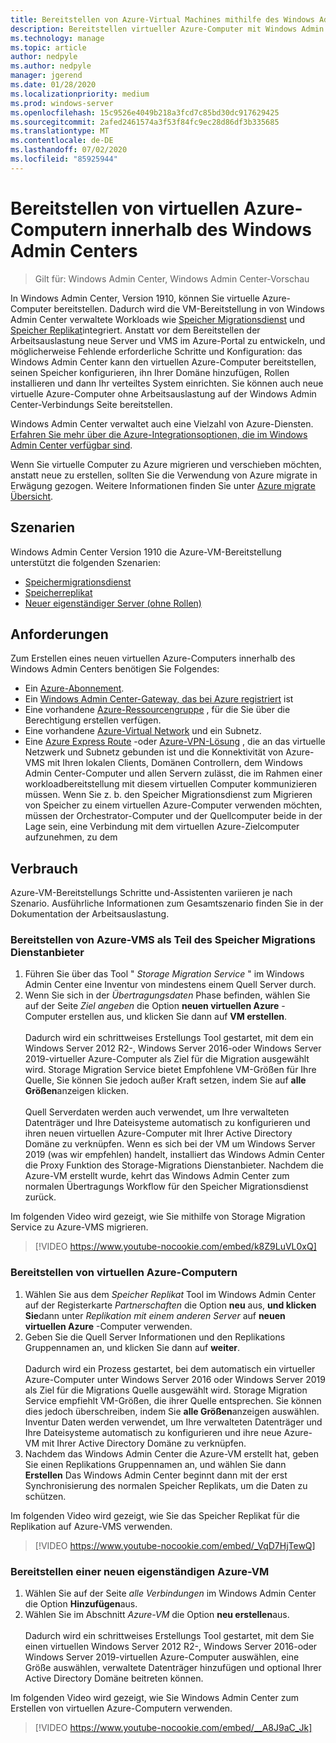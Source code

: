 ```yaml
---
title: Bereitstellen von Azure-Virtual Machines mithilfe des Windows Admin Centers
description: Bereitstellen virtueller Azure-Computer mit Windows Admin Center. Konfigurieren von virtuellen Azure-Computern als Teil der von Windows Admin Center verwalteten Szenarien
ms.technology: manage
ms.topic: article
author: nedpyle
ms.author: nedpyle
manager: jgerend
ms.date: 01/28/2020
ms.localizationpriority: medium
ms.prod: windows-server
ms.openlocfilehash: 15c9526e4049b218a3fcd7c85bd30dc917629425
ms.sourcegitcommit: 2afed2461574a3f53f84fc9ec28d86df3b335685
ms.translationtype: MT
ms.contentlocale: de-DE
ms.lasthandoff: 07/02/2020
ms.locfileid: "85925944"
---
```

# <a name="deploy-azure-virtual-machines-from-within-windows-admin-center"></a>Bereitstellen von virtuellen Azure-Computern innerhalb des Windows Admin Centers

>Gilt für: Windows Admin Center, Windows Admin Center-Vorschau

In Windows Admin Center, Version 1910, können Sie virtuelle Azure-Computer bereitstellen. Dadurch wird die VM-Bereitstellung in von Windows Admin Center verwaltete Workloads wie [Speicher Migrationsdienst](../../../storage/storage-migration-service/overview.md) und [Speicher Replikat](../../../storage/storage-replica/storage-replica-overview.md)integriert. Anstatt vor dem Bereitstellen der Arbeitsauslastung neue Server und VMS im Azure-Portal zu entwickeln, und möglicherweise Fehlende erforderliche Schritte und Konfiguration: das Windows Admin Center kann den virtuellen Azure-Computer bereitstellen, seinen Speicher konfigurieren, ihn Ihrer Domäne hinzufügen, Rollen installieren und dann Ihr verteiltes System einrichten. Sie können auch neue virtuelle Azure-Computer ohne Arbeitsauslastung auf der Windows Admin Center-Verbindungs Seite bereitstellen.

Windows Admin Center verwaltet auch eine Vielzahl von Azure-Diensten. [Erfahren Sie mehr über die Azure-Integrationsoptionen, die im Windows Admin Center verfügbar sind](../plan/azure-integration-options.md).

Wenn Sie virtuelle Computer zu Azure migrieren und verschieben möchten, anstatt neue zu erstellen, sollten Sie die Verwendung von Azure migrate in Erwägung gezogen. Weitere Informationen finden Sie unter [Azure migrate Übersicht](https://go.microsoft.com/fwlink/?linkid=2056064).

## <a name="scenarios"></a>Szenarien

Windows Admin Center Version 1910 die Azure-VM-Bereitstellung unterstützt die folgenden Szenarien:

- [Speichermigrationsdienst](../../../storage/storage-migration-service/overview.md)
- [Speicherreplikat](../../../storage/storage-replica/storage-replica-overview.md)
- [Neuer eigenständiger Server (ohne Rollen)](index.md#extend-on-premises-capacity-with-azure)

## <a name="requirements"></a>Anforderungen

Zum Erstellen eines neuen virtuellen Azure-Computers innerhalb des Windows Admin Centers benötigen Sie Folgendes:

- Ein [Azure-Abonnement](https://azure.microsoft.com).
- Ein [Windows Admin Center-Gateway, das bei Azure registriert](azure-integration.md) ist
- Eine vorhandene [Azure-Ressourcengruppe](https://docs.microsoft.com/azure/azure-resource-manager/management/overview) , für die Sie über die Berechtigung erstellen verfügen.
- Eine vorhandene [Azure-Virtual Network](https://docs.microsoft.com/azure/virtual-network/virtual-networks-overview) und ein Subnetz.
- Eine [Azure Express Route](https://azure.microsoft.com/services/expressroute/) -oder [Azure-VPN-Lösung](https://azure.microsoft.com/services/vpn-gateway/) , die an das virtuelle Netzwerk und Subnetz gebunden ist und die Konnektivität von Azure-VMS mit Ihren lokalen Clients, Domänen Controllern, dem Windows Admin Center-Computer und allen Servern zulässt, die im Rahmen einer workloadbereitstellung mit diesem virtuellen Computer kommunizieren müssen. Wenn Sie z. b. den Speicher Migrationsdienst zum Migrieren von Speicher zu einem virtuellen Azure-Computer verwenden möchten, müssen der Orchestrator-Computer und der Quellcomputer beide in der Lage sein, eine Verbindung mit dem virtuellen Azure-Zielcomputer aufzunehmen, zu dem

## <a name="usage"></a>Verbrauch

Azure-VM-Bereitstellungs Schritte und-Assistenten variieren je nach Szenario. Ausführliche Informationen zum Gesamtszenario finden Sie in der Dokumentation der Arbeitsauslastung.

### <a name="deploying-azure-vms-as-part-of-storage-migration-service"></a>Bereitstellen von Azure-VMS als Teil des Speicher Migrations Dienstanbieter

1. Führen Sie über das Tool " *Storage Migration Service* " im Windows Admin Center eine Inventur von mindestens einem Quell Server durch.
2. Wenn Sie sich in der *Übertragungsdaten* Phase befinden, wählen Sie auf der Seite *Ziel angeben* die Option **neuen virtuellen Azure** -Computer erstellen aus, und klicken Sie dann auf **VM erstellen**.<br><br>
Dadurch wird ein schrittweises Erstellungs Tool gestartet, mit dem ein Windows Server 2012 R2-, Windows Server 2016-oder Windows Server 2019-virtueller Azure-Computer als Ziel für die Migration ausgewählt wird. Storage Migration Service bietet Empfohlene VM-Größen für Ihre Quelle, Sie können Sie jedoch außer Kraft setzen, indem Sie auf **alle Größen**anzeigen klicken.
<br><br>Quell Serverdaten werden auch verwendet, um Ihre verwalteten Datenträger und Ihre Dateisysteme automatisch zu konfigurieren und ihren neuen virtuellen Azure-Computer mit Ihrer Active Directory Domäne zu verknüpfen. Wenn es sich bei der VM um Windows Server 2019 (was wir empfehlen) handelt, installiert das Windows Admin Center die Proxy Funktion des Storage-Migrations Dienstanbieter. Nachdem die Azure-VM erstellt wurde, kehrt das Windows Admin Center zum normalen Übertragungs Workflow für den Speicher Migrationsdienst zurück.  

Im folgenden Video wird gezeigt, wie Sie mithilfe von Storage Migration Service zu Azure-VMS migrieren.

> [!VIDEO https://www.youtube-nocookie.com/embed/k8Z9LuVL0xQ] 

### <a name="deploying-azure-vms-as-part-of-storage-replica"></a>Bereitstellen von virtuellen Azure-Computern

1. Wählen Sie aus dem *Speicher Replikat* Tool im Windows Admin Center auf der Registerkarte *Partnerschaften* die Option **neu** aus, **und klicken Sie**dann unter *Replikation mit einem anderen Server* auf **neuen virtuellen Azure** -Computer verwenden.
2. Geben Sie die Quell Server Informationen und den Replikations Gruppennamen an, und klicken Sie dann auf **weiter**.<br><br>
Dadurch wird ein Prozess gestartet, bei dem automatisch ein virtueller Azure-Computer unter Windows Server 2016 oder Windows Server 2019 als Ziel für die Migrations Quelle ausgewählt wird. Storage Migration Service empfiehlt VM-Größen, die ihrer Quelle entsprechen. Sie können dies jedoch überschreiben, indem Sie **alle Größen**anzeigen auswählen. Inventur Daten werden verwendet, um Ihre verwalteten Datenträger und Ihre Dateisysteme automatisch zu konfigurieren und ihre neue Azure-VM mit Ihrer Active Directory Domäne zu verknüpfen. 
3. Nachdem das Windows Admin Center die Azure-VM erstellt hat, geben Sie einen Replikations Gruppennamen an, und wählen Sie dann **Erstellen** Das Windows Admin Center beginnt dann mit der erst Synchronisierung des normalen Speicher Replikats, um die Daten zu schützen.

Im folgenden Video wird gezeigt, wie Sie das Speicher Replikat für die Replikation auf Azure-VMS verwenden.

> [!VIDEO https://www.youtube-nocookie.com/embed/_VqD7HjTewQ] 

### <a name="deploying-a-new-standalone-azure-vm"></a>Bereitstellen einer neuen eigenständigen Azure-VM

1. Wählen Sie auf der Seite *alle Verbindungen* im Windows Admin Center die Option **Hinzufügen**aus.
2. Wählen Sie im Abschnitt *Azure-VM* die Option **neu erstellen**aus.<br><br> Dadurch wird ein schrittweises Erstellungs Tool gestartet, mit dem Sie einen virtuellen Windows Server 2012 R2-, Windows Server 2016-oder Windows Server 2019-virtuellen Azure-Computer auswählen, eine Größe auswählen, verwaltete Datenträger hinzufügen und optional Ihrer Active Directory Domäne beitreten können.

Im folgenden Video wird gezeigt, wie Sie Windows Admin Center zum Erstellen von virtuellen Azure-Computern verwenden.

> [!VIDEO https://www.youtube-nocookie.com/embed/__A8J9aC_Jk] 
